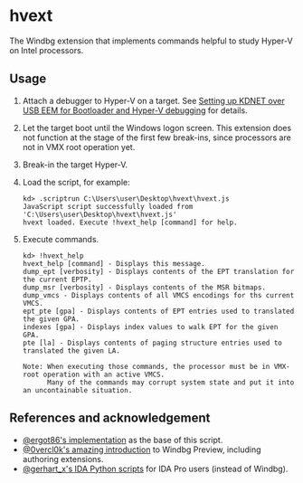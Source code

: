 # hvext

The Windbg extension that implements commands helpful to study Hyper-V on Intel processors.

## Usage

1. Attach a debugger to Hyper-V on a target. See [Setting up KDNET over USB EEM for Bootloader and Hyper-V debugging](https://tandasat.github.io/blog/windows/2023/03/21/setting-up-kdnet-over-usb-eem-for-bootloader-and-hyper-v-debugging.html) for details.

2. Let the target boot until the Windows logon screen. This extension does not function at the stage of the first few break-ins, since processors are not in VMX root operation yet.

3. Break-in the target Hyper-V.

4. Load the script, for example:
    ```
    kd> .scriptrun C:\Users\user\Desktop\hvext\hvext.js
    JavaScript script successfully loaded from 'C:\Users\user\Desktop\hvext\hvext.js'
    hvext loaded. Execute !hvext_help [command] for help.
    ```

5. Execute commands.
    ```
    kd> !hvext_help
    hvext_help [command] - Displays this message.
    dump_ept [verbosity] - Displays contents of the EPT translation for the current EPTP.
    dump_msr [verbosity] - Displays contents of the MSR bitmaps.
    dump_vmcs - Displays contents of all VMCS encodings for ths current VMCS.
    ept_pte [gpa] - Displays contents of EPT entries used to translated the given GPA.
    indexes [gpa] - Displays index values to walk EPT for the given GPA.
    pte [la] - Displays contents of paging structure entries used to translated the given LA.

    Note: When executing those commands, the processor must be in VMX-root operation with an active VMCS.
          Many of the commands may corrupt system state and put it into an uncontainable situation.
    ```

## References and acknowledgement
- [@ergot86's implementation](https://github.com/ergot86/crap/blob/main/hyperv_stuff.js) as the base of this script.
- [@0vercl0k's amazing introduction](https://doar-e.github.io/blog/2017/12/01/debugger-data-model/) to Windbg Preview, including authoring extensions.
- [@gerhart_x's IDA Python scripts](https://github.com/gerhart01/Hyper-V-scripts/blob/master/display-vmcs.py) for IDA Pro users (instead of Windbg).
